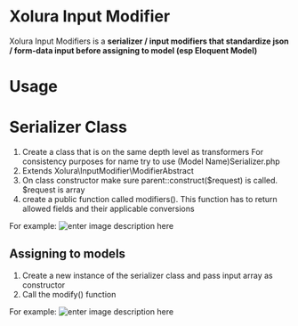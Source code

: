 # Xolura Input Modifier

Xolura Input Modifiers is a **serializer / input modifiers that standardize json / form-data input before assigning to model (esp Eloquent Model)**


# Usage

# Serializer Class

 1. Create a class that is on the same depth level as transformers
	 For consistency purposes for name try to use (Model Name)Serializer.php
 2. Extends Xolura\InputModifier\ModifierAbstract
 3. On class constructor make sure parent::construct($request) is called. $request is array
 4.  create a public function called modifiers(). This function has to return allowed fields and their applicable conversions

For example:
![enter image description here](https://lh3.googleusercontent.com/9qtGGn-w9_QktTeKyE0v0PJ_9VAfZNfDAHgtMraAq9mm4D_GROFHLa90iw1LNBn8Of5r3Z2uBA6EF1cAd6utfQnAv-SYllymDFRF2QhMCywLjL7ofoGcfDvgBxQ39qiusdk7xdCmmLqgAeIsODWoT_jXMEih_uXX38Nrw0Rre-FHK6aA-tub8zV0yfHFUgdOSTkEcy3E5XVDQWu2r69S9ttnNxqsAr4_kDF97VB0ZX1TRRsOcMdREihAlmsNRmvKRDBdYS4_dskAa-3shMw-sIdC61L3dC6UXwL3HwOckFIUCcCyBnFJLvn1WaY86BqX9d4HOiJrK3gi983Z7bPhaZF7Bd9xlqInT5bI_nbXwFBT2vO7W2WqjG5zvKkxNlfRI3wps7swu_bQga1uq1JZenAcv-neEnF_WtcB5o2TFz0RrE2w58N6k8FM4AWEcdAy2D79MvXBIinm2haAWYVDiJU4KKbZ0l9VR4uPOdfC9uCivq7w7Cw1YAGhQq0b8QppyuCjsng2pmNCfPzfzavGRjHeo7f3FYw2GbBU5Jk_N4JJU_2h_R50J1MLJA73UfyGUmrKTV-NxnvFMXVtkgElzVhW9tDymhDvLIdTgWLVD6lMqMMvr06gPRQz2WYBZY_3ipH_VJqcwComJsXHJzGGDY61PaOv622NNA=w517-h343-no)

## Assigning to models

1. Create a new instance of the serializer class and pass input array as constructor
2. Call the modify() function

For example: 
![enter image description here](https://lh3.googleusercontent.com/1WhHXTwNTceDAodQmlciIpeEt2v7cwjWJrO0ZEFBkycgZW390n_CG2tqSluBs_b6S8qgXLn4mQe89U81Pl_yphDwWQnCuaHHxdKXr12_-SXxKMFK8AmwiFNtpL2SwHvyNVeYJ7M0J5nniwkWPo72zu5WEWjs2tFzdQJBDPPLQLCKdsdXgu4LZhgGWOZ2wgibvVi4xRIaiGrZ-YGPpS-mblwWz04NpR4xe7acSG5tZcz9K6C-3-p6JZJYxrYssSrDywrrKSD2QCiC3O_yR4veeeB9Ka9VvchKYje_Pm80tndmrwT_3KCuv5SyuN6ZxqtRe-aAtZ5Rb4mqQGnD9U3qgyCzs6jrscwwL0lWj_wei7pNmFy44ImpRG2t93s59qNKD73oWLneAfQD0xiDsFk-ZmywIzMirSPsJ2LdRaPpPqF1JjpyImEC8XIG08KEgaL4p3-OKiNgzZe_hd-Bedr3OgzaaZ8c1RN6_zPlwn0aGZrlBLThdgYG0ZNpCRjcG0YnasFXzf4ITCedkPzdGjxbbmiHhz4Rl-X0ZKHksbvRtkcYTCj_0EoY6EFxtHnEMCWbkEthvMZ05HzQkqJpU6On9uGMznW1-x_HkikCsuukGLDT0PAPNHVwPauEXiRziOe___YRx4uH72xG2Y-u52oHWzJChPi7zb77Dg=w944-h326-no)